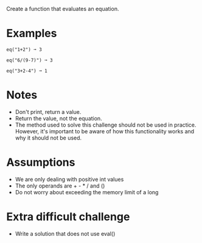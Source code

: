 Create a function that evaluates an equation.

# Examples
```
eq("1+2") ➞ 3

eq("6/(9-7)") ➞ 3

eq("3+2-4") ➞ 1
```

# Notes
* Don't print, return a value.
* Return the value, not the equation.
* The method used to solve this challenge should not be used in practice. However, it's important to be aware of how this functionality works and why it should not be used.

# Assumptions
* We are only dealing with positive int values
* The only operands are + - * / and ()
* Do not worry about exceeding the memory limit of a long

# Extra difficult challenge
* Write a solution that does not use eval()
